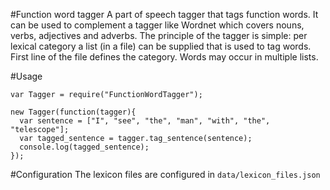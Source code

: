 #Function word tagger
A part of speech tagger that tags function words. It can be used to complement a tagger like Wordnet which covers nouns, verbs, adjectives and adverbs. The principle of the tagger is simple: per lexical category a list (in a file) can be supplied that is used to tag words. First line of the file defines the category. Words may occur in multiple lists.

#Usage
```
var Tagger = require("FunctionWordTagger");

new Tagger(function(tagger){
  var sentence = ["I", "see", "the", "man", "with", "the", "telescope"];
  var tagged_sentence = tagger.tag_sentence(sentence);
  console.log(tagged_sentence);
});
```
#Configuration
The lexicon files are configured in <code>data/lexicon_files.json</code>